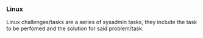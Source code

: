### Linux
Linux challenges/tasks are a series of sysadmin tasks, they include the task to be perfomed and the solution for said problem/task.
